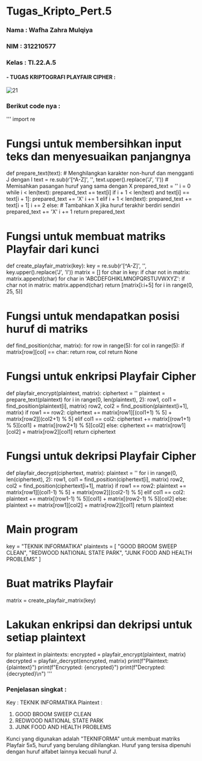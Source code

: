 # Tugas_Kripto_Pert.5

### Nama : Wafha Zahra Mulqiya
### NIM : 312210577
### Kelas : TI.22.A.5

#### - TUGAS KRIPTOGRAFI PLAYFAIR CIPHER :
![21](https://github.com/user-attachments/assets/4ff3f2fd-960d-4c18-9d1e-24bef39fe6e8)

### Berikut code nya :

'''
import re

# Fungsi untuk membersihkan input teks dan menyesuaikan panjangnya
def prepare_text(text):
    # Menghilangkan karakter non-huruf dan mengganti J dengan I
    text = re.sub(r'[^A-Z]', '', text.upper().replace('J', 'I'))
    # Memisahkan pasangan huruf yang sama dengan X
    prepared_text = ''
    i = 0
    while i < len(text):
        prepared_text += text[i]
        if i + 1 < len(text) and text[i] == text[i + 1]:
            prepared_text += 'X'
            i += 1
        elif i + 1 < len(text):
            prepared_text += text[i + 1]
            i += 2
        else:
            # Tambahkan X jika huruf terakhir berdiri sendiri
            prepared_text += 'X'
            i += 1
    return prepared_text

# Fungsi untuk membuat matriks Playfair dari kunci
def create_playfair_matrix(key):
    key = re.sub(r'[^A-Z]', '', key.upper().replace('J', 'I'))
    matrix = []
    for char in key:
        if char not in matrix:
            matrix.append(char)
    for char in 'ABCDEFGHIKLMNOPQRSTUVWXYZ':
        if char not in matrix:
            matrix.append(char)
    return [matrix[i:i+5] for i in range(0, 25, 5)]

# Fungsi untuk mendapatkan posisi huruf di matriks
def find_position(char, matrix):
    for row in range(5):
        for col in range(5):
            if matrix[row][col] == char:
                return row, col
    return None

# Fungsi untuk enkripsi Playfair Cipher
def playfair_encrypt(plaintext, matrix):
    ciphertext = ''
    plaintext = prepare_text(plaintext)
    for i in range(0, len(plaintext), 2):
        row1, col1 = find_position(plaintext[i], matrix)
        row2, col2 = find_position(plaintext[i+1], matrix)
        if row1 == row2:
            ciphertext += matrix[row1][(col1+1) % 5] + matrix[row2][(col2+1) % 5]
        elif col1 == col2:
            ciphertext += matrix[(row1+1) % 5][col1] + matrix[(row2+1) % 5][col2]
        else:
            ciphertext += matrix[row1][col2] + matrix[row2][col1]
    return ciphertext

# Fungsi untuk dekripsi Playfair Cipher
def playfair_decrypt(ciphertext, matrix):
    plaintext = ''
    for i in range(0, len(ciphertext), 2):
        row1, col1 = find_position(ciphertext[i], matrix)
        row2, col2 = find_position(ciphertext[i+1], matrix)
        if row1 == row2:
            plaintext += matrix[row1][(col1-1) % 5] + matrix[row2][(col2-1) % 5]
        elif col1 == col2:
            plaintext += matrix[(row1-1) % 5][col1] + matrix[(row2-1) % 5][col2]
        else:
            plaintext += matrix[row1][col2] + matrix[row2][col1]
    return plaintext

# Main program
key = "TEKNIK INFORMATIKA"
plaintexts = [
    "GOOD BROOM SWEEP CLEAN",
    "REDWOOD NATIONAL STATE PARK",
    "JUNK FOOD AND HEALTH PROBLEMS"
]

# Buat matriks Playfair
matrix = create_playfair_matrix(key)

# Lakukan enkripsi dan dekripsi untuk setiap plaintext
for plaintext in plaintexts:
    encrypted = playfair_encrypt(plaintext, matrix)
    decrypted = playfair_decrypt(encrypted, matrix)
    print(f"Plaintext: {plaintext}")
    print(f"Encrypted: {encrypted}")
    print(f"Decrypted: {decrypted}\n")
'''

### Penjelasan singkat :

Key : TEKNIK INFORMATIKA
Plaintext : 
1. GOOD BROOM SWEEP CLEAN
2. REDWOOD NATIONAL STATE PARK
3. JUNK FOOD AND HEALTH PROBLEMS

Kunci yang digunakan adalah "TEKNIFORMA" untuk membuat matriks Playfair 5x5, huruf yang berulang dihilangkan. Huruf yang tersisa dipenuhi dengan huruf alfabet lainnya kecuali huruf J.



